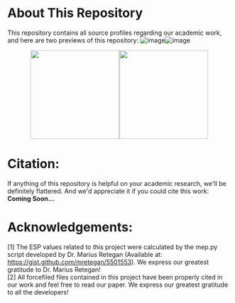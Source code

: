 # About This Repository
This repository contains all source profiles regarding our academic work, and here are two previews of this repository:
![image](./figures/1.png)![image](./figures/2.png)



<center class="half">
    <img src="./figures/1.png" height="200"/><img src="./figures/2.png" height="200"/>
</center>

# Citation:
If anything of this repository is helpful on your academic research, we'll be definitely flattered. And we'd appreciate it if you could cite this work:<br>
**Coming Soon...**

# Acknowledgements:
[1] The ESP values related to this project were calculated by the mep.py script developed by Dr. Marius Retegan (Available at: https://gist.github.com/mretegan/5501553). We express our greatest gratitude to Dr. Marius Retegan!<br>
[2] All forcefiled files contained in this project have been properly cited in our work and feel free to read our paper. We express our greatest gratitude to all the developers!
